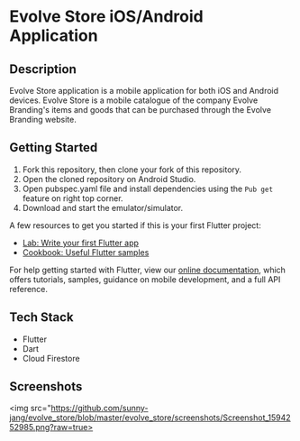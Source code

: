 # Evolve Store iOS/Android Application

## Description
Evolve Store application is a mobile application for both iOS and Android devices.
Evolve Store is a mobile catalogue of the company Evolve Branding's items and goods that can be purchased through the Evolve Branding website.

## Getting Started

1. Fork this repository, then clone your fork of this repository.
2. Open the cloned repository on Android Studio.
3. Open pubspec.yaml file and install dependencies using the `Pub get` feature on right top corner.
4. Download and start the emulator/simulator.


A few resources to get you started if this is your first Flutter project:

- [Lab: Write your first Flutter app](https://flutter.dev/docs/get-started/codelab)
- [Cookbook: Useful Flutter samples](https://flutter.dev/docs/cookbook)

For help getting started with Flutter, view our
[online documentation](https://flutter.dev/docs), which offers tutorials,
samples, guidance on mobile development, and a full API reference.


## Tech Stack
- Flutter
- Dart
- Cloud Firestore

## Screenshots
<img src="https://github.com/sunny-jang/evolve_store/blob/master/evolve_store/screenshots/Screenshot_1594252985.png?raw=true>
